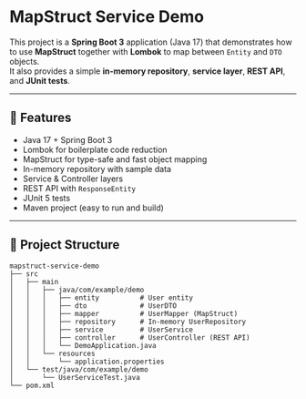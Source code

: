 # MapStruct Service Demo

This project is a **Spring Boot 3** application (Java 17) that demonstrates how to use **MapStruct** together with **Lombok** to map between `Entity` and `DTO` objects.  
It also provides a simple **in-memory repository**, **service layer**, **REST API**, and **JUnit tests**.

---

## 🚀 Features

- Java 17 + Spring Boot 3
- Lombok for boilerplate code reduction
- MapStruct for type-safe and fast object mapping
- In-memory repository with sample data
- Service & Controller layers
- REST API with `ResponseEntity`
- JUnit 5 tests
- Maven project (easy to run and build)

---

## 📂 Project Structure

```text
mapstruct-service-demo
├── src
│   ├── main
│   │   ├── java/com/example/demo
│   │   │   ├── entity          # User entity
│   │   │   ├── dto             # UserDTO
│   │   │   ├── mapper          # UserMapper (MapStruct)
│   │   │   ├── repository      # In-memory UserRepository
│   │   │   ├── service         # UserService
│   │   │   ├── controller      # UserController (REST API)
│   │   │   └── DemoApplication.java
│   │   └── resources
│   │       └── application.properties
│   └── test/java/com/example/demo
│       └── UserServiceTest.java
└── pom.xml